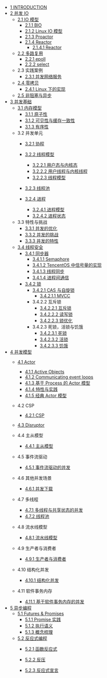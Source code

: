   - [1 INTRODUCTION](/INTRODUCTION.md)
  - [2 并发 IO](/并发%20IO/README.md)
    - [2.1 IO 模型](/并发%20IO/IO%20模型/README.md)
      - [2.1.1 BIO](/并发%20IO/IO%20模型/BIO.md)
      - [2.1.2 Linux IO 模型](/并发%20IO/IO%20模型/Linux%20IO%20模型.md)
      - [2.1.3 Proactor](/并发%20IO/IO%20模型/Proactor.md)
      - [2.1.4 Reactor](/并发%20IO/IO%20模型/Reactor/README.md)
        - [2.1.4.1 Reactor](/并发%20IO/IO%20模型/Reactor/Reactor.md)
    - [2.2 多路复用](/并发%20IO/多路复用/README.md)
      - [2.2.1 epoll](/并发%20IO/多路复用/epoll.md)
      - [2.2.2 select](/并发%20IO/多路复用/select.md)
    - 2.3 实践案例
      - [2.3.1 并发网络服务](/并发%20IO/实践案例/并发网络服务.md)
    - [2.4 零拷贝](/并发%20IO/零拷贝/README.md)
      - [2.4.1 Linux 下的实现](/并发%20IO/零拷贝/Linux%20下的实现.md)
    - [2.5 非阻塞与异步](/并发%20IO/非阻塞与异步.md)
  - [3 并发基础](/并发基础/README.md)
    - [3.1 内存模型](/并发基础/内存模型/README.md)
      - [3.1.1 原子性](/并发基础/内存模型/原子性.md)
      - [3.1.2 可见性与缓存一致性](/并发基础/内存模型/可见性与缓存一致性.md)
      - [3.1.3 有序性](/并发基础/内存模型/有序性.md)
    - 3.2 并发单元
      - [3.2.1 协程](/并发基础/并发单元/协程.md)
      - [3.2.2 线程模型](/并发基础/并发单元/线程模型/README.md)
        - [3.2.2.1 用户态与内核态](/并发基础/并发单元/线程模型/用户态与内核态.md)
        - [3.2.2.2 用户线程与内核线程](/并发基础/并发单元/线程模型/用户线程与内核线程.md)
        - [3.2.2.3 线程模型](/并发基础/并发单元/线程模型/线程模型.md)
      - [3.2.3 线程池](/并发基础/并发单元/线程池/README.md)
        
      - [3.2.4 进程](/并发基础/并发单元/进程/README.md)
        - [3.2.4.1 进程模型](/并发基础/并发单元/进程/进程模型.md)
        - [3.2.4.2 进程状态](/并发基础/并发单元/进程/进程状态.md)
    - 3.3 特性与挑战
      - [3.3.1 并发的优化](/并发基础/特性与挑战/并发的优化.md)
      - [3.3.2 并发的挑战](/并发基础/特性与挑战/并发的挑战.md)
      - [3.3.3 并发的特性](/并发基础/特性与挑战/并发的特性.md)
    - [3.4 线程安全](/并发基础/线程安全/README.md)
      - [3.4.1 同步器](/并发基础/线程安全/同步器/README.md)
        - [3.4.1.1 Semaphore](/并发基础/线程安全/同步器/Semaphore.md)
        - [3.4.1.2 TencentOS 中信号量的实现](/并发基础/线程安全/同步器/TencentOS%20中信号量的实现.md)
        - [3.4.1.3 线程同步](/并发基础/线程安全/同步器/线程同步.md)
        - [3.4.1.4 进程间通信](/并发基础/线程安全/同步器/进程间通信.md)
      - [3.4.2 锁](/并发基础/线程安全/锁/README.md)
        - [3.4.2.1 CAS 与自旋锁](/并发基础/线程安全/锁/CAS%20与自旋锁/README.md)
          - [3.4.2.1.1 MVCC](/并发基础/线程安全/锁/CAS%20与自旋锁/MVCC.md)
        - 3.4.2.2 互斥锁
          - [3.4.2.2.1 互斥锁](/并发基础/线程安全/锁/互斥锁/互斥锁.md)
          - [3.4.2.2.2 读写锁](/并发基础/线程安全/锁/互斥锁/读写锁.md)
          - [3.4.2.2.3 锁优化](/并发基础/线程安全/锁/互斥锁/锁优化.md)
        - 3.4.2.3 死锁，活锁与饥饿
          - [3.4.2.3.1 死锁](/并发基础/线程安全/锁/死锁，活锁与饥饿/死锁.md)
          - [3.4.2.3.2 活锁](/并发基础/线程安全/锁/死锁，活锁与饥饿/活锁.md)
          - [3.4.2.3.3 饥饿](/并发基础/线程安全/锁/死锁，活锁与饥饿/饥饿.md)
  - [4 并发模型](/并发模型/README.md)
    - [4.1 Actor](/并发模型/Actor/README.md)
      - [4.1.1 Active Objects](/并发模型/Actor/Active%20Objects.md)
      - [4.1.2 Communicating event loops](/并发模型/Actor/Communicating%20event-loops.md)
      - [4.1.3 基于 Process 的 Actor 模型](/并发模型/Actor/基于%20Process%20的%20Actor%20模型.md)
      - [4.1.4 特性与实践](/并发模型/Actor/特性与实践.md)
      - [4.1.5 经典 Actor 模型](/并发模型/Actor/经典%20Actor%20模型.md)
    - 4.2 CSP
      - [4.2.1 CSP](/并发模型/CSP/CSP.md)
    - [4.3 Disruptor](/并发模型/Disruptor/README.md)
      
    - 4.4 主从模型
      - [4.4.1 主从模型](/并发模型/主从模型/主从模型.md)
    - 4.5 事件流驱动
      - [4.5.1 事件流驱动的并发](/并发模型/事件流驱动/事件流驱动的并发.md)
    - 4.6 其他并发场景
      - [4.6.1 并发下载](/并发模型/其他并发场景/并发下载.md)
    - 4.7 多线程
      - [4.7.1 多线程与共享状态的并发](/并发模型/多线程/多线程与共享状态的并发.md)
      - [4.7.2 线程池](/并发模型/多线程/线程池.md)
    - 4.8 流水线模型
      - [4.8.1 流水线模型](/并发模型/流水线模型/流水线模型.md)
    - 4.9 生产者与消费者
      - [4.9.1 生产者与消费者](/并发模型/生产者与消费者/生产者与消费者.md)
    - 4.10 结构化并发
      - [4.10.1 结构化并发](/并发模型/结构化并发/结构化并发.md)
    - 4.11 软件事务内存
      - [4.11.1 基于软件事务内存的并发](/并发模型/软件事务内存/基于软件事务内存的并发.md)
  - [5 异步编程](/异步编程/README.md)
    - [5.1 Futures & Promises](/异步编程/Futures%20&%20Promises/README.md)
      - [5.1.1 Promise 实践](/异步编程/Futures%20&%20Promises/Promise%20实践.md)
      - [5.1.2 执行语义](/异步编程/Futures%20&%20Promises/执行语义.md)
      - [5.1.3 概念梳理](/异步编程/Futures%20&%20Promises/概念梳理.md)
    - [5.2 反应式编程](/异步编程/反应式编程/README.md)
      - [5.2.1 函数反应式](/异步编程/反应式编程/函数反应式/README.md)
        
      - [5.2.2 反压](/异步编程/反应式编程/反压.md)
      - [5.2.3 反应式宣言](/异步编程/反应式编程/反应式宣言.md)